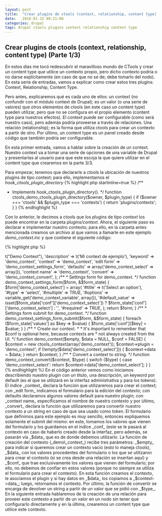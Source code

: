 ```yaml
---
layout: post
title:  "Crear plugins de ctools (context, relationship, content type) (Parte 1/3)"
date:   2016-01-15 09:21:00
categories: drupal
tags: drupal ctools plugins context relationship content type
---
```


## Crear plugins de ctools (context, relationship, content type) (Parte 1/3)

En estos días me tocó redescubrir el maravilloso mundo de CTools y crear un content type que utilice un contexto propio, pero dicho contexto podría o no darse explícitamente (en caso de que no se de; debe tomarlo del nodo). En esta serie de entradas, vamos a explicar como crear estos tres plugins: Context, Relationship, Content Type.

Pero antes, explicaremos qué es cada uno de ellos: un context (no confundir con el módulo context de Drupal); es un valor (o una serie de valores) que otros elementos de ctools (en este caso un content type) pueden utilizar, pero que no se configura en el propio elemento (content type para nuestros efectos). El context puede ser configurable (como será nuestro caso), pero además podría proveerse a través de relaciones. Una relación (relationship); es la forma que utiliza ctools para crear un contexto a partir de otro. Por último, un content type es un panel creado desde código que también podría ser configurable.

En esta primer entrada, vamos a hablar sobre la creación de un context. Nuestro context va a tomar una serie de opciones de una variable de Drupal y presentarlas al usuario para que este escoja la que quiere utilizar en el content type que crearemos en la parte 3/3.

Para empezar, tenemos que declararle a ctools la ubicación de nuestros plugins de tipo context; para ello, implementamos el _hook_ctools_plugin_directory_
{% highlight php startinline=true %}
/**
 * Implements hook_ctools_plugin_directory().
 */
function ctools_demo_ctools_plugin_directory($owner, $plugin_type) {
  if ($owner === 'ctools' && $plugin_type === 'contexts') {
    return 'plugins/contexts';
  }
}
{% endhighlight %}

Con lo anterior, le decimos a ctools que los plugins de tipo _context_ los puede encontrar en la carpeta _plugins/context_. Ahora, el siguiente paso es declarar e implementar nuestro contexto; para ello, en la carpeta antes mencionada creamos un archivo al que vamos a llamarle en este ejemplo _demo_context.inc_ y que contiene el siguiente código:

{% highlight php %}
<?php

/**
 * @file
 * Plugin to provide a demo_context context.
 */

/**
 * Describimos nuestro plugin con un array $plugin.
 */
$plugin = array(
  'title' => t("Demo Context"),
  'description' => t('Mi context de ejemplo'),
  'keyword' => 'demo_context',
  'context' => 'demo_context',
  'edit form' => 'demo_context_settings_form',
  'defaults' => array('demo_context_select' => array()),
  'context name' => 'demo_context',
  'convert' => 'demo_context_convert',
);

/**
 * Settings form for demo_context.
 */
function demo_context_settings_form($form, &$form_state) {
  $form['demo_context_select'] = array(
    '#title' => t('Select an option'),
    '#type' => 'select',
    '#multiple' => TRUE,
    '#options' => variable_get('demo_context_variable', array()),
    '#default_value' => isset($form_state['conf']['demo_context_select']) ? $form_state['conf']['demo_context_select'] : '',
    '#required' => TRUE,
  );

  return $form;
}

/**
 * Settings form submit for demo_context.
 */
function demo_context_settings_form_submit($form, &$form_state) {
  foreach ($form_state['values'] as $key => $value) {
    $form_state['conf'][$key] = $value;
  }
}

/**
 * Create our context.
 *
 * It's important to remember that $conf is optional here, because contexts are
 * not always created from the UI.
 */
function demo_context($empty, $data = NULL, $conf = FALSE) {
  $context = new ctools_context(array('demo_context'));
  $context->plugin = 'demo_context';

  if (!empty($data['demo_context_select'])) {
    $context->data = $data;
  }
  return $context;
}

/**
 * Convert a context to string.
 */
function demo_context_convert($context, $type) {
  switch ($type) {
    case 'demo_context_select':
      return $context->data['demo_context_select'];
  }
}
{% endhighlight %}

En el código anterior vemos como iniciamos describiendo nuestro plugin con un título, una descripción, un keyword por default (es el que se utilizará en la interfaz administrativa y para los tokens). El índice _context_ declara la función que utilizaremos para crear el context; con _edit form_ indicamos el formulario para la edición del contexto; con defaults declaramos algunos valores default para nuestro plugin; con _context name_ especificamos el nombre de nuestro contexto y por último, _convert_ declara la función que utilizaremos para convertir nuestro contexto a un string en caso de que sea usado como token.

El formulario que definimos para este ejemplo es muy sencillo, entonces expliquemos solamente el submit del mismo: en este, tomamos los valores que vienen del formulario y los guardamos en el índice _conf_ (este se le pasará al contexto en caso de haberlo creado desde la interfaz, pero además, se pasarán vía _$data_ que es de donde debemos utilizarlo.

La función de creación del contexto (_demo\_context_) recibe tres parámetros: _$empty_ para indicar si queremos crear un contexto vacío (esto lo maneja ctools), _$data_ con los valores procedentes del formulario o los que se utilizaron para crear el contexto (si se crea desde una relación se insertan aquí) y _$conf_ que trae exclusivamente los valores que vienen del formulario; por ello, no debemos de confiar en estos valores (porque no siempre se utiliza el formulario para crear el contexto). En esta función creamos el contexto, le asociamos el plugin y si hay datos en _$data_ los copiamos a _$context->data_; luego, retornamos el contexto.

Por último, la función de convertir se encarga de devolver un string a partir de un valor que se pidió con _$type_.

En la siguiente entrada hablaremos de la creación de una relación para proveer este contexto a partir de un valor en un nodo sin tener que configurarlo directamente y en la última, crearemos un content type que utilice este contexto.

